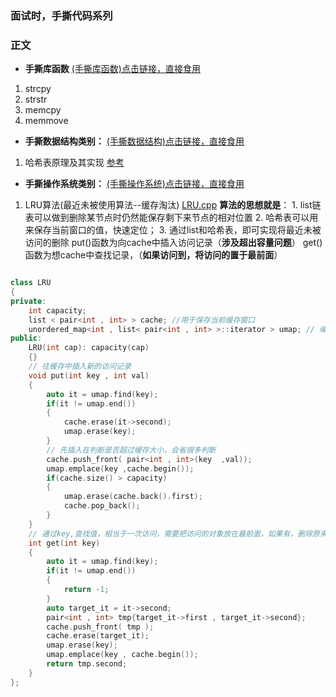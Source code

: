 ### 面试时，手撕代码系列



### 正文

- **手撕库函数**
[(手撕库函数)点击链接，直接食用](./code/hand_libs.cpp)
1. strcpy
2. strstr
3. memcpy
4. memmove

- **手撕数据结构类别：**
[(手撕数据结构)点击链接，直接食用](./code/hand_data_structure.cpp)
1. 哈希表原理及其实现
[参考](https://www.cnblogs.com/ricklz/p/9367954.html)

- **手撕操作系统类别：**
[(手撕操作系统)点击链接，直接食用](./code/hand_os.cpp)

1. LRU算法(最近未被使用算法--缓存淘汰)
   [LRU.cpp](./LRU.cpp)
    **算法的思想就是**：
        1. list链表可以做到删除某节点时仍然能保存剩下来节点的相对位置
        2. 哈希表可以用来保存当前窗口的值，快速定位；
        3. 通过list和哈希表，即可实现将最近未被访问的删除
        put()函数为向cache中插入访问记录（**涉及超出容量问题**）
        get()函数为想cache中查找记录，（**如果访问到，将访问的置于最前面**）
```cpp

class LRU
{
private:
    int capacity;
    list < pair<int , int> > cache; //用于保存当前缓存窗口
    unordered_map<int , list< pair<int , int> >::iterator > umap; // 编号以及在list中的下标，方便删除
public:
    LRU(int cap): capacity(cap)
    {}
    // 往缓存中插入新的访问记录
    void put(int key , int val)
    {
        auto it = umap.find(key);
        if(it != umap.end())
        {
            cache.erase(it->second);
            umap.erase(key);
        }
        // 先插入在判断是否超过缓存大小，会省很多判断
        cache.push_front( pair<int , int>(key  ,val));
        umap.emplace(key ,cache.begin()); 
        if(cache.size() > capacity) 
        {
            umap.erase(cache.back().first);
            cache.pop_back();
        }
    }
    // 通过key,查找值，相当于一次访问，需要把访问的对象放在最前面，如果有，删除原来的
    int get(int key)
    {
        auto it = umap.find(key);
        if(it != umap.end())
        {
            return -1;
        }
        auto target_it = it->second;
        pair<int , int> tmp{target_it->first , target_it->second};
        cache.push_front( tmp );
        cache.erase(target_it);
        umap.erase(key);
        umap.emplace(key , cache.begin());
        return tmp.second;
    }
};

```
